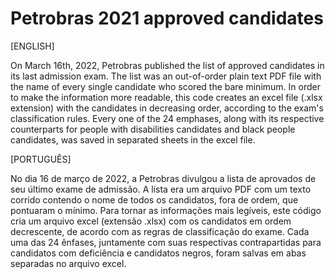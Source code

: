 # Petrobras 2021 approved candidates

[ENGLISH]

On March 16th, 2022, Petrobras published the list of approved candidates in its last admission exam. The list was an out-of-order plain text PDF file with the name of every single candidate who scored the bare minimum. In order to make the information more readable, this code creates an excel file (.xlsx extension) with the candidates in decreasing order, according to the exam's classification rules. Every one of the 24 emphases, along with its respective counterparts for people with disabilities candidates and black people candidates, was saved in separated sheets in the excel file.

[PORTUGUÊS]

No dia 16 de março de 2022, a Petrobras divulgou a lista de aprovados de seu último exame de admissão. A lista era um arquivo PDF com um texto corrido contendo o nome de todos os candidatos, fora de ordem, que pontuaram o mínimo. Para tornar as informações mais legíveis, este código cria um arquivo excel (extensão .xlsx) com os candidatos em ordem decrescente, de acordo com as regras de classificação do exame. Cada uma das 24 ênfases, juntamente com suas respectivas contrapartidas para candidatos com deficiência e candidatos negros, foram salvas em abas separadas no arquivo excel.

